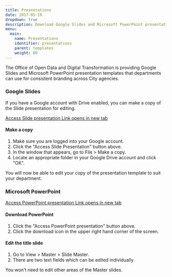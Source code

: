 ```yaml
---
title: Presentations
date: 2017-05-19
dropdown: true
description: Download Google Slides and Microsoft PowerPoint presentation templates.
menu:
  main:
    name: Presentations
    identifier: presentations
    parent: templates
    weight: 60
---
```


The Office of Open Data and Digital Transformation is providing Google Slides and Microsoft PowerPoint presentation templates that departments can use for consistent branding across City agencies.

### Google Slides
If you have a Google account with Drive enabled, you can make a copy of the Slide presentation for editing.
<div>
<a href="https://docs.google.com/presentation/d/1ffPUdkc96MUrMcURG_QHpaCLucs0NjMYIXs93THtlLA/edit#slide=id.g116b3f0fb6_0_0" class="button" target="blank">Access Slide presentation   <span class="accessible">Link opens in new tab</span></a>
</div>

#### Make a copy

1. Make sure you are logged into your Google account.
2. Click the "Access Slide Presentation" button above.
3. In the window that appears, go to File > Make a copy.
4. Locate an appropriate folder in your Google Drive account and click "OK".

You will now be able to edit your copy of the presentation template to suit your department.

### Microsoft PowerPoint

<div>
<a href="https://drive.google.com/open?id=0B9D6-1S8hyl-cG1EUG9Xb3ptbnM" class="button" class="blank">Access PowerPoint presentation <span class="accessible">Link opens in new tab</span>
</a>
</div>

#### Download PowerPoint
1. Click the "Access PowerPoint presentation" button above.
2. Click the download <i class="fas fa-download" aria-hidden="true"></i>
 icon in the upper right hand corner of the screen.

#### Edit the title slide
1. Go to View > Master > Slide Master.
2. There are two text fields which can be edited individually.

You won't need to edit other areas of the Master slides.
